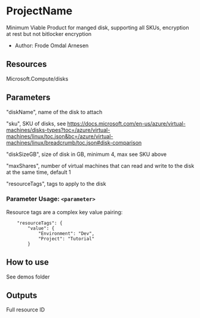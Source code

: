 # ProjectName

Minimum Viable Product for manged disk, supporting all SKUs, encryption at rest but not bitlocker encryption

- Author: Frode Omdal Arnesen

## Resources

Microsoft.Compute/disks

## Parameters

"diskName", name of the disk to attach

"sku", SKU of disks, see <https://docs.microsoft.com/en-us/azure/virtual-machines/disks-types?toc=/azure/virtual-machines/linux/toc.json&bc=/azure/virtual-machines/linux/breadcrumb/toc.json#disk-comparison>

"diskSizeGB", size of disk in GB, minimum 4, max see SKU above

"maxShares", number of virtual machines that can read and write to the disk at the same time, default 1

"resourceTags", tags to apply to the disk

### Parameter Usage: `<parameter>`

Resource tags are a complex key value pairing:

        "resourceTags": {
            "value": {
                "Environment": "Dev",
                "Project": "Tutorial"
            }

## How to use

See demos folder

## Outputs

Full resource ID
